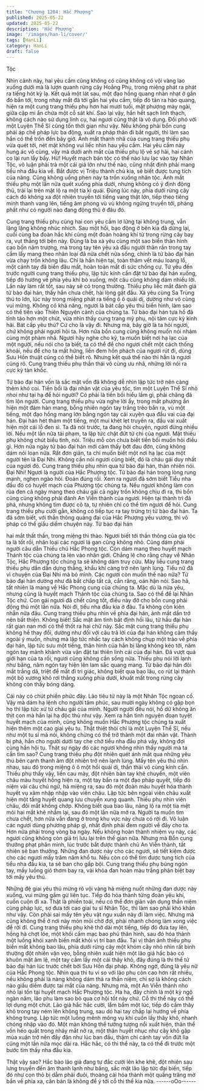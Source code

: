 ```yaml
---
title: "Chương 1284: Hắc Phượng"
published: 2025-05-22
updated: 2025-05-22
description: 'Hắc Phượng'
image: '/images/han-li/cover/'
tags: [HanLi]
category: HanLi
draft: false
---
```


Tộc

Nhìn cảnh này, hai yêu cầm cũng không có cũng không có vội
vàng lao xuống dưới mà là lượn quanh rừng cây Hoằng Phụ,
trong miệng phát ra phát ra tiếng hót kỳ lạ.
Kết quả một lát sau, một đạo hồng quang nhàn nhạt ở gần đó bắn
tới, trong nháy mắt đã tới gần hai yêu cầm, tiếp đó tản ra hào
quang, hiện ra một cung trang thiếu phụ hơn hai mươi tuổi, mặt
phượng mày ngài, giữa cặp mi ẩn chứa một cỗ sát khí.
Sao lại vậy, hắn hết sạch linh thạch, không cách nào sử dụng linh
cụ, hai ngươi cũng thật là vô dụng. Đối phó với một Luyện Thể Sĩ
cũng tốn thời gian như vậy. Nếu không phải bổn cung phải áp chế
pháp lực ba động, xuất ra pháp thân đi bắt người, thì làm sao hắn
có thể trốn đến bây giờ. Ánh mắt thanh nhã của cung trang thiếu
phụ vừa quét tới, nét mặt không vui liếc nhìn hau yêu cầm. Hai
yêu cầm này hung ác vô cùng, vậy mà dưới anh mắt của thiếu
phụ lộ vẻ sợ hãi, hai cánh co lại run lẩy bẩy.
Hừ! Huyết mạch bản tộc có thể nào lưu lạc vào tay Nhân Tộc, vô
luận phải trả một cái giá lớn như thế nào, cũng nhất định phải
mang tiểu nha đầu kia về. Bắt được vị Triệu thành chủ kia, sẽ biết
được tung tích của nàng. Cũng không uổng phen này ta trốn
xuống nhân tộc. Ánh mắt thiếu phụ một lần nữa quét xuống phía
dưới, nhưng không có ý định động thủ, trái lại trên mặt lộ ra một
tia kì quái.
Đúng lúc này, phía dưới rừng cây cách đó không xa đột nhiên
truyền tới tiếng vang thật lớn, tiếp theo tiêng minh thanh vang lên,
tiếng âm phong vù vù không ngừng truyền tới, phảng phất như có
người nào đang động thủ ở đâu đó.

Cung trang thiếu phụ cùng hai con yêu cầm lơ lửng tại không
trung, vẫn lặng lặng không nhúc nhích.
Sau một hồi, bạo động ở bên kia đã dừng lại, cuối cùng ba đoàn
hắc khí cùng một đoàn hoàng khí từ trong rừng cây bay ra, vụt
thẳng tới bên này.
Đúng là ba xà yêu cùng một sao biển thân hình cao bốn năm
trượng, mà trong tay tên yêu xà đầu người thân rắn trong tay cầm
lấy mang theo nhân loại đã nửa chết nửa sống, chính là tử bào
đại hán vừa chạy trốn không lâu.
Chỉ là hắn hiện tại, toàn thâm vết máu loang lổ, một cánh tay đã
biến đâu mất, hoàn toàn mất đi sức chống cự.
Tứ yêu đến trước người cung trang thiếu phụ, lập tức kính cẩn
đặt tử bào đại hán xuống, tiếp đó hướng về phía yêu khí bò
xuống, một câu cũng không dám nhiều lời.
Lần này làm rất tốt, sau này sẽ có trọng thưởng. Thiếu phụ liếc
mắt đánh giá tử bào đại hán, thấy hắn chưa chết, hài lòng gật
đầu.
Xà yêu cùng Sa Trùng thú to lớn, lúc này trong miệng phát ra
tiếng ô ô quái dị, dường như vô cùng vui mừng.
Không có khả năng, ngươi là bát cấp yêu thú biến hình, làm sao
có thể tiến vào Thiên Nguyên cảnh của chúng ta. Tử bào đại hán
tựa hồ đã tỉnh táo hơn một chút, vừa nhìn thấy cung trang mỹ
phụ, nội tâm cực kỳ kinh hãi.
Bát cấp yêu thú? Cứ cho là vậy đi. Nhưng mà, bây giờ là ta hỏi
ngươi, chứ không phải ngươi hỏi ta. Hơn nữa bổn cung cũng
không muốn nói nhảm cùng một phàm nhâ. Ngươi hãy nghe cho
kỹ, ta muốn biết nơi hạ lạc của một người, nếu nói cho ta biết, ta
có thể để cho ngươi chết một cách thống khoái, nếu để cho ta
mất hứng, liền đem hồn phách của ngươi rút đi, dùng Sưu Hồn
thuật cũng có thể biết rõ. Nhưng kết quả thế nào thì hẳn là ngươi
cũng rõ. Cung trang thiếu phụ thần thái vô cùng ưu nhã, những
lời nói ra cực kỳ tàn khốc.

Tử bào đại hán vốn là sắc mặt vốn đã không dễ nhìn lập tức trở
nên càng thêm khó coi.
Tiền bối là đại nhân vật của yêu tốc, tìm một Luyện Thể Sĩ nhỏ
nhoi như tại hạ để hỏi người? Có phải là tiền bối hiểu lầm gì, phải
chăng đã tìm lộn người. Cung trang thiếu phụ vừa nghe lời ấy,
trong mắt phượng ẩn hiện một đám hàn mang, bỗng nhiên ngón
tay trắng trẻo bắn ra, vù một tiếng, một đạo hồng mang lớn bằng
ngón tay cái xuyên qua đầu vai của đại hán.
Đại hán hét thảm một tiếng, một mui khét lẹt truyền ra, đầu vai
xuất hiện một cái lỗ đen sì.
Ta đã nói trước, ta đang hỏi chuyện, ngươi đừng nhiều lời. Nếu
một lần nữa tái phạm, ta lập tức chặt đứt tứ chi của ngươi. Mặt
thiếu phụ không chút biểu tình, nói.
Triệu mỗ còn chưa biết tiền bối muốn hỏi điều gì. Hơn nửa ngày
tử bào đại hán mới cảm thấy bớt đau đớn, cũng không dám nói
loạn nữa.
Rất đơn giản, ta chỉ muốn biết một nơi hạ lạc của một người tên
là Đại Nhi. Không cần nói ngươi cũng biết, đó là cháu gái duy
nhất của ngươi đó. Cung trang thiếu phụ nhìn qua tử bào đại hán,
thản nhiên nói.
Đại Nhi! Ngươi là người của Hắc Phượng tộc. Tử bào đại hán
trong lòng rung mạnh, nghẹn ngào hỏi.
Đoán đúng rồi. Xem ra ngươi đã sớm biết Tiểu nha đầu đó có
huyết mạch của Phượng tộc chúng ta. Nếu ngươi không làm con
rùa đen cả ngày mang theo cháu gái cả ngày trốn không chịu đi
ra, thì bổn cũng cũng không phải đánh An Viễn thành của ngươi.
Hiện tại thành trì đã phá, nhưng không tìm được cô ta, tự nhiên
chỉ có thể tìm ngươi để hỏi. Cung trang thiếu phụ cười gằn, không
có tiếp tục ra tay trừng trị tử bào đại hán.
Ta đã sớm biết, với thần thông quảng đại của Hắc Phượng yêu
vương, thì vô pháp có thể giấu diếm chuyện này. Tử bào đại hán

hai mắt thất thần, trong miệng thì thào.
Ngươi biết tới thần thông của gia tộc ta là tốt rồi, nhân loại các
ngươi lá gan cũng không nhỏ. Cũng dám phái người câu dẫn
Thiếu chủ Hắc Phong tộc. Còn dám mang theo huyết mạch
Thánh tộc của chúng ta lẻn vào nhân giới. Chẳng lẽ cho rằng
chạy về Nhân Tộc, Hắc Phượng tộc chúng ta sẽ không dám truy
cứu. Mày liễu cung trang thiếu phụ dần dần dựng thẳng, khẩu khí
càng trở nên lạnh lùng.
Tiểu nữ đã vì chuyện của Đại Nhi mà bỏ mình. Các ngươi còn
muốn thế nào nữa? Tử bào đại hán dường như đã bất chấp tất
cả, cắn răng, oán hận nói.
Sao hả, tất nhiên là mang về Hắc Phong cung của chúng ta. Mặc
dù là nửa yêu, nhưng cũng là huyết mạch Thánh tộc của chúng
ta. Sao có thể để lại Nhân Tộc chứ. Con gái ngươi đã chết cũng
tốt, điều này đỡ cho bổn cung phải động thủ một lần nữa. Nói đi,
tiểu nha đầu kia ở đâu. Ta không còn kiên nhẫn nữa đâu. Cung
trang thiếu phụ nhìn về phía đại hán, ánh mắt dần trở nên bất
thiện.
Không biết! Sắc mặt âm tình bất định hồi lâu, tử hầu đại hán rất
gian nan mới có thể thốt ra hai chữ này.
Sắc mặt cung trang thiếu phụ không hề thay đổi, dường như đối
với câu trả lời của đại hán không cảm thấy ngoài ý muốn, nhưng
mà lập tức nhấc tay cách không chụp một trảo về phía đại hán,
lập tức sưu một tiếng, thân hình của hắn bị lăng không kéo tới,
năm ngón tay mảnh khảnh vừa vặn đặt tai thiên linh cái của đại
hán.
Đã vượt quá giới hạn của ta rồi, ngươi cũng không cần sống nữa.
Thiếu phụ nói lời lạnh như băng, năm ngón tay hiện lên lam sắc
quang mang.
Tử bào đại hán đôi mắt trắng dã, triệt để mất đi tri giác, không biết
qua bao lâu, co rút lại thành một bộ xương khô rơi thẳng xuống
phía dưới, khuất mất trong rừng cây không còn thấy bóng dáng.

Cái này có chút phiền phức đây. Lão tiêu tử này là một Nhân Tộc
ngoan cố. Vậy mà dám hạ lệnh cho người tâm phúc, sau mười
ngày không có gặp bọn họ thì lập tức xử tử cháu gái của mình.
Người người đều nói, hổ dữ không ăn thịt con mà hắn lại hạ độc
thủ như vậy. Xem ra hắn tình nguyện đoạn tuyệt huyết mạch của
mình, cũng không muốn Hắc Phượng tộc chúng ta xuất hiện thêm
một cao giai yêu tu. Thật thiệt thòi chỉ là một Luyện Thể Sĩ, nếu
như một tu sĩ mà nói, không chừng có thể trở thành một đai nhân
vật. Thành bị phá, hắn cho người dưới tay che chở tiểu nha đầu
phá vây, không đợi cùng hắn hội tụ. Thật sự ngày đó các ngươi
không nhìn thấy người mà ta cần tìm sao? Cung trang thiếu phụ
đột nhiên quét ánh mắt qua những yêu thú bên cạnh thanh âm
đột nhiên trở nên lạnh lùng. Mấy tên yêu thú nhìn nhau, sau đó
trong miệng ô ô một hồi quái dị, thần thái vô cùng kính cẩn.
Thiếu phụ thấy vậy, liền cau mày, đột nhiên bàn tay khẽ chuyển,
một viên châu màu huyết hồng hiện ra, một tay bắn ra một đạo
pháp quyết, tiếp đó niệm vài câu chú ngữ, há miệng ra, sau đó
một đoàn máu huyết hóa thành huyết vụ xâm nhập nhập vào viên
châu.
Lập tức bên ngoài viên châu xuất hiện một tầng huyết quang lưu
chuyển xung quanh.
Thiếu phụ nhìn viên châu, đôi mắt không chớp. Không biết qua
bao lâu, nàng lộ ra một tia mệt mỏi hai mắt khẽ nhắm lại, sau đó
một lần nữa mở ra.
Người ta muốn tìm chưa chết, hơn nữa vẫn đang ở trong khu vực
này chưa có rời đi. Vô luận các ngươi dùng phương pháp gì, nhất
định phải đem người về đây cho ta. Hơn nữa phải trong vòng ba
ngày. Nếu không hoàn thành nhiệm vụ này, các ngươi cũng
không còn giá trị lưu lại trên thế gian nữa. Nhưng mà Bổn cung
thưởng phạt phân minh, lúc trước bắt được thành chủ An Viễn
thành, tất nhiên sẽ ban thưởng. Những đan dược này cho các
ngươi, sẽ tiết kiệm được cho các ngươi mấy trăm năm khổ tu.
Nếu còn có thể tìm được tung tích của tiểu nha đầu kia, ta sẽ ban
cho gấp bội. Cung trang thiếu phụ búng ngón tay, mấy luồng gió
thơm bay ra, vài khỏa đan hoàn màu trắng phân biệt bay tới mấy
yêu thú.

Những đệ giai yêu thú mừng rõ vội vàng há miệng nuốt những
đan dược này xuống, vui mừng gầm gừ liên tục. Tiếp đó hóa
thành từng đoàn yêu khí, cuồn cuộn đi xa.
Thật là phiền toái, nếu có thể đơn giản vận dụng thần niệm cùng
pháp lực, sợ đưa tới cao giai tu sĩ Nhân Tộc, thì làm sao phải khó
khăn như vậy. Còn phải sai mấy tên yêu vật ngu xuẩn này đi làm
việc. Nhưng mà cũng không thể ở nơi này mòn mỏi chờ đợi, phải
nhanh chóng làm xong việc để rời đi. Cung trang thiếu phụ khẽ
thở dài một tiếng, tiếp đó đưa tay lên, hồng hà chợt lóe, một khối
cẩm mạc bao phủ thân hình, sau đó hóa thành một luồng khói
xanh biến mất khỏi vị trí ban đầu.
Tại vị thân ảnh thiếu phụ biến mất không bao lâu, phía dưới rừng
cây một khóm cây nhỏ nhìn rất bình thường đột nhiên vặn vẹo,
bỗng nhiên xuất hiện một lão giả hắc bào có khuôn mặt âm lệ,
một tay cầm lấy một cái thây khô, đây đúng là thi thể tử bào đại
hán lúc trước chết bởi Sưu Hồn đại pháp.
Không ngờ, đúng là yêu nữ của Hắc Phong tộc. Nhìn qua thì tu vi
so với lão phu còn cao hơn rất nhiều, nếu không phải là nàng
không dám thả ra thần niệm, chỉ sợ là không cách nào giấu diếm
được tai mắt của nàng. Nhưng mà, một An Viễn thành nho nhỏ lại
tồn tại huyết mạch Hắc Phượng tộc. Ha ha, đây chính là một kỳ
ngộ ngàn năm, lão phu làm sao bỏ qua cơ hội tốt này chứ. Cỗ thi
thể này có thể lợi dụng một chút. Lão giả hắc hắc cười, lẩm bẩm
một lúc, tiếp đó cầm thây khô trong tay ném lên không trung, sau
dó hai tay chắp lại hướng về phía không trung.
Lập tức một luồng mênh mông vụ khí cuốn lấy thây khô, nhanh
chóng nhập vào đó.
Một màn không thể tưởng tượng nổi xuất hiện, thân thể vốn héo
quắt trong nháy mắt nở ra, một thân huyết nhục như cây khô gặp
mùa xuân trở nên đầy đặn như lúc ban đầu, thậm chí cánh tay
vốn đứt lìa cũng một lần nữa mọc dài ra.
Hắc hắc, có thi thể này, ta có thể đi trước một bước tìm thấy nha
đầu kia.

Thật vậy sao?
Hắc bào lão giả đang tự đắc cười lên khe khẽ, đột nhiên sau lưng
truyền đến âm thanh lạnh như băng, sắc mặt lão lập tức đại biến,
tiếp đó như con thỏ bị dẫm phải đuôi, thoáng cái hóa thành một
quầng trăng mờ bắn về phía xa, căn bản là không để ý tới cỗ thi
thể kia nữa.
------oOo------
